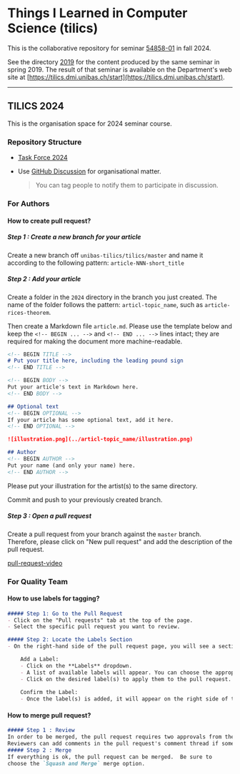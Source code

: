 # Things I Learned in Computer Science (tilics)

This is the collaborative repository for seminar
[54858-01](https://vorlesungsverzeichnis.unibas.ch/de/home?id=286129) in fall 2024.

See the directory [2019](/2019/) for the content produced by the same seminar in spring 2019. The result of that seminar is available on the Department's web site at [https://tilics.dmi.unibas.ch/start](https://tilics.dmi.unibas.ch/start).

---

## TILICS 2024

This is the organisation space for 2024 seminar course.

### Repository Structure

- [Task Force 2024](/admin/taskforces_2024.md)
- Use [GitHub Discussion](https://github.com/unibas-tilics/tilics/discussions) for organisational matter.
  
    > You can tag people to notify them to participate in discussion.

###  For Authors

#### How to create pull request?
##### Step 1 : Create a new branch for your article
Create a new branch off `unibas-tilics/tilics/master` and name it according to the following pattern:
`article-NNN-short_title`

##### Step 2 : Add your article

Create a folder in the `2024` directory in the branch you just created.  The name of the folder follows the pattern: `articl-topic_name`, such as `article-rices-theorem`.

Then create a Markdown file `article.md`. Please use the template below and keep the `<!-- BEGIN ... -->` and `<!-- END ... -->` lines intact; they are required for making the document more machine-readable.

```markdown
<!-- BEGIN TITLE -->
# Put your title here, including the leading pound sign
<!-- END TITLE -->

<!-- BEGIN BODY -->
Put your article's text in Markdown here.
<!-- END BODY -->

## Optional text
<!-- BEGIN OPTIONAL -->
If your article has some optional text, add it here.
<!-- END OPTIONAL -->

![illustration.png](../articl-topic_name/illustration.png)

## Author
<!-- BEGIN AUTHOR -->
Put your name (and only your name) here.
<!-- END AUTHOR -->
```

Please put your illustration for the artist(s) to the same directory.

Commit and push to your previously created branch.

##### Step 3 : Open a pull request

Create a pull request from your branch against the `master` branch.  Therefore, please click on "New pull request" and add the description of the pull request.

[pull-request-video](./create-pull-request.mp4 )

### For Quality Team

#### How to use labels for tagging?

```markdown
##### Step 1: Go to the Pull Request
- Click on the "Pull requests" tab at the top of the page.
- Select the specific pull request you want to review.

##### Step 2: Locate the Labels Section
- On the right-hand side of the pull request page, you will see a section labeled **Labels**.

    Add a Label:
    - Click on the **Labels** dropdown.
    - A list of available labels will appear. You can choose the appropriate label.
    - Click on the desired label(s) to apply them to the pull request.
    
    Confirm the Label:
    - Once the label(s) is added, it will appear on the right side of the pull request, indicating that the label has been successfully applied.
```

#### How to merge pull request?

```markdown
##### Step 1 : Review
In order to be merged, the pull request requires two approvals from the Quality Team.
Reviewers can add comments in the pull request's comment thread if something should be changed.  When editing your article, simply commit and push the changes to your branch; they are automatically added to the pull request.
##### Step 2 : Merge
If everything is ok, the pull request can be merged.  Be sure to
choose the `Squash and Merge` merge option.
```

